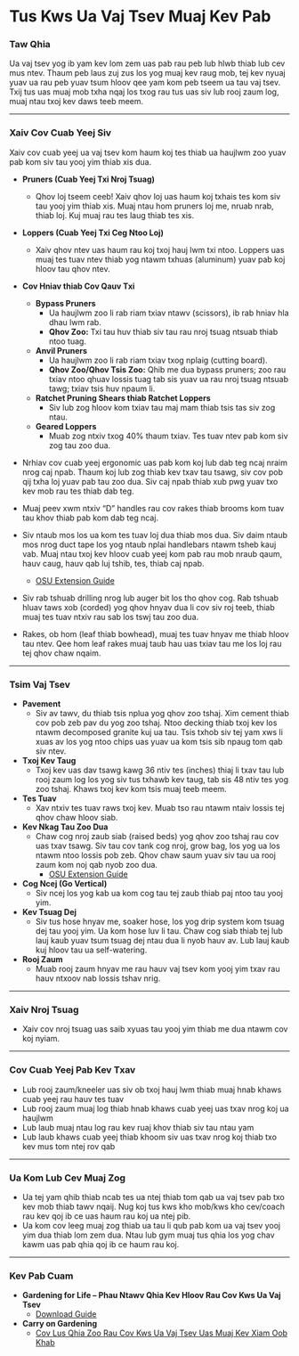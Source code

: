 # Tus Kws Ua Vaj Tsev Muaj Kev Pab

### Taw Qhia

Ua vaj tsev yog ib yam kev lom zem uas pab rau peb lub hlwb thiab lub cev mus ntev. Thaum peb laus zuj zus los yog muaj kev raug mob, tej kev nyuaj yuav ua rau peb yuav tsum hloov qee yam kom peb tseem ua tau vaj tsev. Txij tus uas muaj mob txha nqaj los txog rau tus uas siv lub rooj zaum log, muaj ntau txoj kev daws teeb meem.

---

### Xaiv Cov Cuab Yeej Siv

Xaiv cov cuab yeej ua vaj tsev kom haum koj tes thiab ua haujlwm zoo yuav pab kom siv tau yooj yim thiab xis dua.


- **Pruners (Cuab Yeej Txi Nroj Tsuag)**
  - Qhov loj tseem ceeb! Xaiv qhov loj uas haum koj txhais tes kom siv tau yooj yim thiab xis. Muaj ntau hom pruners loj me, nruab nrab, thiab loj. Kuj muaj rau tes laug thiab tes xis.
- **Loppers (Cuab Yeej Txi Ceg Ntoo Loj)**
  - Xaiv qhov ntev uas haum rau koj txoj hauj lwm txi ntoo. Loppers uas muaj tes tuav ntev thiab yog ntawm txhuas (aluminum) yuav pab koj hloov tau qhov ntev.
- **Cov Hniav thiab Cov Qauv Txi**
  - **Bypass Pruners**
    - Ua haujlwm zoo li rab riam txiav ntawv (scissors), ib rab hniav hla dhau lwm rab.
    - **Qhov Zoo:** Txi tau huv thiab siv tau rau nroj tsuag ntsuab thiab ntoo tuag.
  - **Anvil Pruners**
    - Ua haujlwm zoo li rab riam txiav txog nplaig (cutting board).
    - **Qhov Zoo/Qhov Tsis Zoo:** Qhib me dua bypass pruners; zoo rau txiav ntoo qhuav lossis tuag tab sis yuav ua rau nroj tsuag ntsuab tawg; txiav tsis huv npaum li.
  - **Ratchet Pruning Shears thiab Ratchet Loppers**
    - Siv lub zog hloov kom txiav tau maj mam thiab tsis tas siv zog ntau.
  - **Geared Loppers**
    - Muab zog ntxiv txog 40% thaum txiav. Tes tuav ntev pab kom siv zog tau zoo dua.


- Nrhiav cov cuab yeej ergonomic uas pab kom koj lub dab teg ncaj nraim nrog caj npab. Thaum koj lub zog thiab kev txav tau tsawg, siv cov pob qij txha loj yuav pab tau zoo dua. Siv caj npab thiab xub pwg yuav txo kev mob rau tes thiab dab teg.
- Muaj peev xwm ntxiv “D” handles rau cov rakes thiab brooms kom tuav tau khov thiab pab kom dab teg ncaj.
- Siv ntaub mos los ua kom tes tuav loj dua thiab mos dua. Siv daim ntaub mos nrog duct tape los yog ntaub nplai handlebars ntawm tsheb kauj vab. Muaj ntau txoj kev hloov cuab yeej kom pab rau mob nraub qaum, hauv caug, hauv qab luj tshib, tes, thiab caj npab.
  - [OSU Extension Guide](https://catalog.extension.oregonstate.edu/sites/catalog/files/project/pdf/em8504.pdf)
- Siv rab tshuab drilling nrog lub auger bit los tho qhov cog. Rab tshuab hluav taws xob (corded) yog qhov hnyav dua li cov siv roj teeb, thiab muaj tes tuav ntxiv rau sab los tswj tau zoo dua.
- Rakes, ob hom (leaf thiab bowhead), muaj tes tuav hnyav me thiab hloov tau ntev. Qee hom leaf rakes muaj taub hau uas txiav tau me los loj rau tej qhov chaw nqaim.

---

### Tsim Vaj Tsev

- **Pavement**
  - Siv av tawv, du thiab tsis nplua yog qhov zoo tshaj. Xim cement thiab cov pob zeb pav du yog zoo tshaj. Ntoo decking thiab txoj kev los ntawm decomposed granite kuj ua tau. Tsis txhob siv tej yam xws li xuas av los yog ntoo chips uas yuav ua kom tsis sib npaug tom qab siv ntev.
- **Txoj Kev Taug**
  - Txoj kev uas dav tsawg kawg 36 ntiv tes (inches) thiaj li txav tau lub rooj zaum log los yog siv tus txhawb kev taug, tab sis 48 ntiv tes yog zoo tshaj. Khaws txoj kev kom tsis muaj teeb meem.
- **Tes Tuav**
  - Xav ntxiv tes tuav raws txoj kev. Muab tso rau ntawm ntaiv lossis tej qhov chaw hloov siab.
- **Kev Nkag Tau Zoo Dua**
  - Chaw cog nroj zaub siab (raised beds) yog qhov zoo tshaj rau cov uas txav tsawg. Siv tau cov tank cog nroj, grow bag, los yog ua los ntawm ntoo lossis pob zeb. Qhov chaw saum yuav siv tau ua rooj zaum kom noj qab nyob zoo dua.
    - [OSU Extension Guide](https://catalog.extension.oregonstate.edu/fs270)
- **Cog Ncej (Go Vertical)**
  - Siv ncej los yog kab ua kom cog tau tej zaub thiab paj ntoo tau yooj yim.
- **Kev Tsuag Dej**
  - Siv tus hose hnyav me, soaker hose, los yog drip system kom tsuag dej tau yooj yim. Ua kom hose luv li tau. Chaw cog siab thiab tej lub lauj kaub yuav tsum tsuag dej ntau dua li nyob hauv av. Lub lauj kaub kuj hloov tau ua self-watering.
- **Rooj Zaum**
  - Muab rooj zaum hnyav me rau hauv vaj tsev kom yooj yim txav rau hauv ntxoov nab lossis tshav nrig.

---

### Xaiv Nroj Tsuag

- Xaiv cov nroj tsuag uas saib xyuas tau yooj yim thiab me dua ntawm cov koj nyiam.

---

### Cov Cuab Yeej Pab Kev Txav

- Lub rooj zaum/kneeler uas siv ob txoj hauj lwm thiab muaj hnab khaws cuab yeej rau hauv tes tuav
- Lub rooj zaum muaj log thiab hnab khaws cuab yeej uas txav nrog koj ua haujlwm
- Lub laub muaj ntau log rau kev ruaj khov thiab siv tau ntau yam
- Lub laub khaws cuab yeej thiab khoom siv uas txav nrog koj thiab txo kev mus tom ntej rov qab

---

### Ua Kom Lub Cev Muaj Zog

- Ua tej yam qhib thiab ncab tes ua ntej thiab tom qab ua vaj tsev pab txo kev mob thiab tawv nqaij. Nug koj tus kws kho mob/kws kho cev/coach rau kev qoj ib ce uas haum rau koj ua ntej pib.
- Ua kom cov leeg muaj zog thiab ua tau li qub pab kom ua vaj tsev yooj yim dua thiab lom zem dua. Ntau lub gym muaj tus qhia los yog chav kawm uas pab qhia qoj ib ce haum rau koj.

---

### Kev Pab Cuam

- **Gardening for Life – Phau Ntawv Qhia Kev Hloov Rau Cov Kws Ua Vaj Tsev**
  - [Download Guide](https://s3.wp.wsu.edu/uploads/sites/2079/2015/12/GFL-booklet-complete.pdf)
- **Carry on Gardening**
  - [Cov Lus Qhia Zoo Rau Cov Kws Ua Vaj Tsev Uas Muaj Kev Xiam Oob Khab](https://www.carryongardening.org.uk/top-tips-for-disabled-gardeners.aspx)
